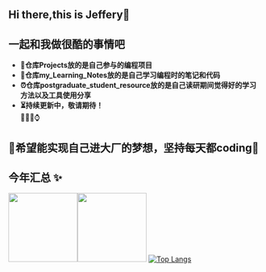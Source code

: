 ## Hi there,this is Jeffery👋
## 一起和我做很酷的事情吧
- **🎸仓库Projects放的是自己参与的编程项目** 
- **🎤仓库my_Learning_Notes放的是自己学习编程时的笔记和代码**
- **⏰仓库postgraduate_student_resource放的是自己读研期间觉得好的学习方法以及工具使用分享**
- **⏳持续更新中，敬请期待！**   
🎃😀😁⌚  
## 💛希望能实现自己进大厂的梦想，坚持每天都coding💛

## 今年汇总 ✨

<img align="" height="137px" src="https://github-readme-stats.vercel.app/api?username=kokowhen&hide_title=true&hide_border=true&show_icons=true&include_all_commits=true&line_height=21&bg_color=0,EC6C6C,FFD479,FFFC79,73FA79&theme=graywhite&locale=cn" /><img align="" height="137px" src="https://github-readme-stats.vercel.app/api/top-langs/?username=kokowhen&hide_title=true&hide_border=true&layout=compact&card_width=300&bg_color=0,73FA79,73FDFF,D783FF&theme=graywhite&locale=cn" />
[![Top Langs](https://github-readme-stats.vercel.app/api/top-langs/?username=kokowhen&layout=compact)](https://github.com/anuraghazra/github-readme-stats)

